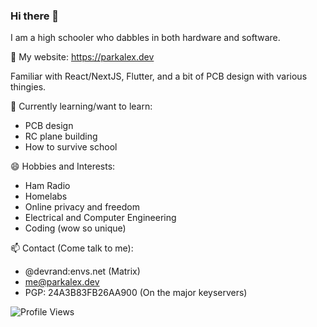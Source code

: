 ### Hi there 👋

I am a high schooler who dabbles in both hardware and software.

🔗 My website: https://parkalex.dev

Familiar with React/NextJS, Flutter, and a bit of PCB design with various thingies.

🌱 Currently learning/want to learn:
- PCB design
- RC plane building
- How to survive school

😄 Hobbies and Interests:
- Ham Radio
- Homelabs
- Online privacy and freedom
- Electrical and Computer Engineering
- Coding (wow so unique)

📫 Contact (Come talk to me):
- @devrand:envs.net (Matrix)
- me@parkalex.dev
- PGP: 24A3B83FB26AA900 (On the major keyservers)

![Profile Views](https://komarev.com/ghpvc/?username=alx-alexpark&color=brightgreen)
